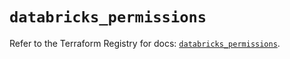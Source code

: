 # `databricks_permissions`

Refer to the Terraform Registry for docs: [`databricks_permissions`](https://registry.terraform.io/providers/databricks/databricks/1.51.0/docs/resources/permissions).
